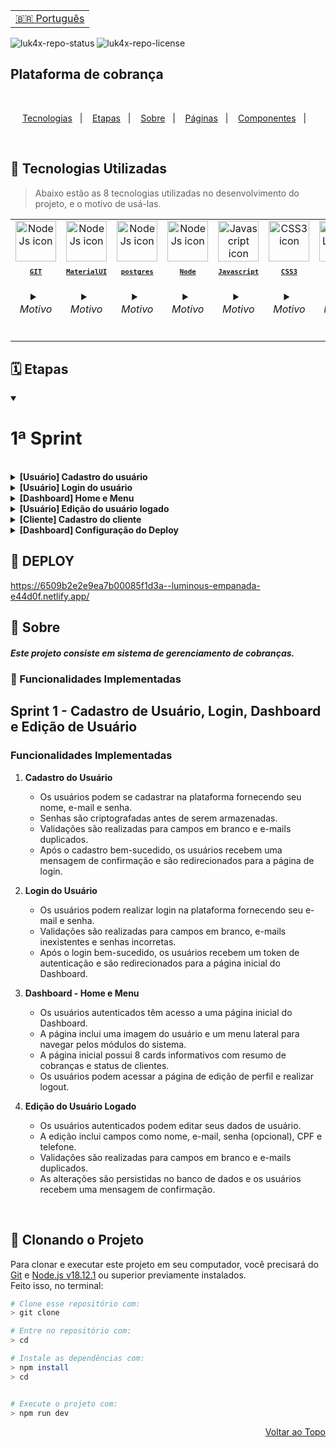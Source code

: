 <table align="right">
  <tr>
    <td>
      <a href="README.md">🇧🇷 Português</a>
    </td>
  </tr>
</table>

![luk4x-repo-status](https://img.shields.io/badge/status-developing-lightgrey?style=for-the-badge&logo=headspace&logoColor=yellow&color=lightgrey)
![luk4x-repo-license](https://img.shields.io/github/license/Luk4x/apple-store?style=for-the-badge&logo=unlicense&logoColor=lightgrey)
## Plataforma de cobrança 

<br>
<p align="center">
  <a href="#-tecnologias-utilizadas">Tecnologias</a>&nbsp;&nbsp;&nbsp;|&nbsp;&nbsp;&nbsp;
  <a href="#%EF%B8%8F-etapas">Etapas</a>&nbsp;&nbsp;&nbsp;|&nbsp;&nbsp;&nbsp;
  <a href="#-sobre">Sobre</a>&nbsp;&nbsp;&nbsp;|&nbsp;&nbsp;&nbsp;
  <a href="#-páginas-e-rotas">Páginas</a>&nbsp;&nbsp;&nbsp;|&nbsp;&nbsp;&nbsp;
  <a href="#-demais-componentes">Componentes</a>&nbsp;&nbsp;&nbsp;|&nbsp;&nbsp;&nbsp;
  
</p>
<br>




## 🚀 Tecnologias Utilizadas

> Abaixo estão as 8 tecnologias utilizadas no desenvolvimento do projeto, e o motivo de usá-las.

<table align="center">
  <tr>
     <td align="center">
      <a href="https://git-scm.com/book/pt-br/v2/Come%C3%A7ando-O-B%C3%A1sico-do-Git">
        <img src="https://skillicons.dev/icons?i=git" width="65px" alt="NodeJs icon"/><br>
        <sub>
          <b>
            <pre>GIT</pre>
          </b>
        </sub>
      </a>
      <h6>
        <details>
          <summary>Motivo</summary>
          <br/>
          <i>Facilidade no controle de versões e trabalho em equipe.</i>
        </details>
      </h6>
    </td>
     <td align="center">
      <a href="https://mui.com/material-ui/getting-started/">
        <img src="https://skillicons.dev/icons?i=materialui" width="65px" alt="NodeJs icon"/><br>
        <sub>
          <b>
            <pre>MaterialUI</pre>
          </b>
        </sub>
      </a>
      <h6>
        <details>
          <summary>Motivo</summary>
          <br/>
          <i>Agilidade na construção de designs limpos.</i>
        </details>
      </h6>
    </td>
    <td align="center">
      <a href="https://www.postgresql.org/docs/">
        <img src="https://skillicons.dev/icons?i=postgres" width="65px" alt="NodeJs icon"/><br>
        <sub>
          <b>
            <pre>postgres</pre>
          </b>
        </sub>
      </a>
      <h6>
        <details>
          <summary>Motivo</summary>
          <br/>
          <i>Confiabilidade, desempenho e durabilidade.</i>
        </details>
      </h6>
    </td>
     <td align="center">
      <a href="https://docs.npmjs.com/">
        <img src="https://skillicons.dev/icons?i=nodejs" width="65px" alt="NodeJs icon"/><br>
        <sub>
          <b>
            <pre>Node</pre>
          </b>
        </sub>
      </a>
      <h6>
        <details>
          <summary>Motivo</summary>
          <br/>
          <i>Como ele usamos o javascript no servidor.</i>
        </details>
      </h6>
    </td>
    <td align="center">
      <a href="https://developer.mozilla.org/en-US/docs/Web/JavaScript/">
        <img src="https://skillicons.dev/icons?i=js" width="65px" alt="Javascript icon"/><br>
        <sub>
          <b>
            <pre>Javascript</pre>
          </b>
        </sub>
      </a>
      <h6>
        <details>
          <summary>Motivo</summary>
          <br/>
          <i>Ele é a base do React.js.</i>
        </details>
      </h6>
    </td>
    <td align="center">
      <a href="https://developer.mozilla.org/en-US/docs/Web/CSS/">
        <img src="https://skillicons.dev/icons?i=css" width="65px" alt="CSS3 icon"/><br>
        <sub>
          <b>
            <pre>CSS3</pre>
          </b>
        </sub>
      </a>
      <h6>
        <details>
          <summary>Motivo</summary>
          <br/>
          <i>Usado para deixar as páginas estilizadas.</i>
        </details>
      </h6>
    </td>
    <td align="center">
      <a href="https://developer.mozilla.org/en-US/docs/Web/HTML/">
        <img src="https://skillicons.dev/icons?i=html" width="65px" alt="HTML5 icon"/><br>
        <sub>
          <b>
            <pre>HTML5</pre>
          </b>
        </sub>
      </a>
      <h6>
        <details>
          <summary>Motivo</summary>
          <br/>
          <i>Usado para estruturar as páginas.</i>
        </details>
      </h6>
    </td>
     <td align="center">
      <a href="https://pt-br.reactjs.org/">
        <img src="https://skillicons.dev/icons?i=react" width="65px" alt="React icon"/><br>
        <sub>
          <b>
            <pre>ReactJS</pre>
          </b>
        </sub>
      </a>
      <h6>
        <details>
          <summary>Motivo</summary>
          <br/>
          <i>Performace e agilidade na construção das páginas</i>
        </details>
      </h6>
    </td>
  </tr>
</table>

## 🗓️ Etapas
<details open="">
<summary><h1> 1ª Sprint</h1></summary>
<br>

<details>
<summary><b>[Usuário] Cadastro do usuário</b></summary>
<br>
<h3 >Nessa etapa, o usuário realizará o cadastro para obter acesso ao sistema</h3>
<hr>
    <ul>
        <li>
            <h4>Campos necessários para o cadastro inicial:</h4>
            <ul>
                <li>Nome do usuário (obrigatório)</li>
                <li>Email (obrigatório)</li>
                <li>Senha (obrigatório)</li>
            </ul>
        </li>
        <li>
            <h4>Serão informadas mensagens de erro em casos de:</h4>
            <ul>
                <li>Campos obrigatórios em branco</li>
                <li>E-mail informado já existir cadastrado</li>
            </ul>
        </li>
        <li>
            <h4>Será informada mensagem de sucesso:</h4>
            <ul>
                <li>Após realizado o cadastro com sucesso o usuário receberá uma mensagem de confirmação e um botão para ser redirecionado para a página de Login.</li>
            </ul>
        </li>
    </ul>
</details>

<details>
<summary><b>[Usuário] Login do usuário</b></summary>
<h3>Nessa etapa, o usuário será capaz de realizar login no Dashboard, afim de acessar o sistema.</h3>
<hr>
<ul>
    <li>
        <h4>Campos obrigatórios para o login:</h4>
        <ul dir="auto">
            <li>E-mail</li>
            <li>Senha</li>
        </ul>
    </li>
    <li>
        <h4>Será informadas mensagens de erro em casos de:</h4>
        <ul>
            <li>Campos obrigatórios em branco</li>
            <li>E-mail não existe no cadastro</li>
            <li>Senha incorreta para o e-mail</li>
        </ul>
    </li>
    <li>
        <h4>Após realização de login com sucesso:</h4>
        <ul>
            <li>Criação de token de autenticação após validação dos dados (credenciais) de acesso (e-mail e senha).</li>
            <li>
            Será ser retornado ao navegador o token de autenticação de forma que possa ser utilizado em outras funcionalidades que exigem autenticação. O usuário deverá ser redirecionado para a home do sistema
            </li>
        </ul>
    </li>
</ul>
</details>

<details>
<summary><b>[Dashboard] Home e Menu</b></summary>
<h3>Nessa seção do sistema, será exibida ao usúario uma tela inicial, afim de poder navegar através do menu.</h3>
<hr>
    <ul>
        <li>
        <h4 dir="auto">Critérios de aceite</h4>
            <ul>
                <li>Apenas usuários autenticados deverão conseguir acessar esta página</li>
            </ul>
        </li>
        <li>
            <h4 dir="auto">Esta tela tem uma imagem padrão de usuário e o primeiro nome do usuário no canto superior direito, que ao clicar, abrirá um menu com dois botões:</h4>
            <ul dir="auto">
                <li>O primeiro é o "Editar", que abre um modal de atualização do cadastro do usuário logado.</li>
                <li>O segundo é o botão "Sair", que desloga o usuário do sistema</li>
            </ul>
            </li>
        <li>
            <h4 dir="auto">Do lado esquerdo, há um Menu lateral contendo os links que permitirá o usuário navegar pelos módulos do sistema:</h4>
            <ul dir="auto">
                <li>Home</li>
                <li>Clientes</li>
                <li>Cobranças</li>
            </ul>
        </li>
        <li>
            <h4 dir="auto">Esta tela tem 8 cards com as seguintes informações:</h4>
            <ul dir="auto">
                <h5 dir="auto">Resumo do Valor Total das Cobranças</h5>
                <li>
                    <p dir="auto">Pagas</p>
                </li>
                <li>
                    <p dir="auto">Vencidas</p>
                </li>
                <li>
                    <p dir="auto">Previstas</p>
                </li>
                <h5 dir="auto">Prévia de categorioas</h5>
                <li>
                    <p dir="auto">Cobranças Vencidas</p>
                </li>
                <li>
                    <p dir="auto">Cobranças Previstas</p>
                </li>
                <li>
                    <p dir="auto">Cobranças Pagas</p>
                </li>
                <li>
                    <p dir="auto">Clientes Inadimplentes</p>
                </li>
                <li>
                    <p dir="auto">Clientes Em dia</p>
                </li>
            </ul>
        </li>
    </ul>
</details>

<details>
<summary><b>[Usuário] Edição do usuário logado</b></summary>
<h3 tabindex="-1" dir="auto">Quando logado, o usuário poderá editar seus dados no sistema.</h3>
<hr/>
    <ul dir="auto">
        <li>
            <h4 dir="auto">Critérios de aceite</h4>
            <ul dir="auto">
                <li>Para acessar este formulário de cadastro é exigido autenticação.</li>
                <li>Através de um clique no perfil da Dashboard serão abertos dois botões:
                <ul dir="auto">
                    <li>Editar</li>
                    <li>Sair</li>
                </ul>
                </li>
                <li>Ao clicar em "Editar" o formulário de edição dos dados do usuário será aberto.</li>
                <li>Ao abrir o formulário, os dados do usuário logado serão carregados nos respectivos campos</li>
           </ul>
        <li>
            <h4 dir="auto">O usuário poderá atualizar os respectivos dados a seguir:</h4>
            <ul dir="auto">
                <li>Nome do usuário (obrigatório)</li>
                <li>E-mail (obrigatório)</li>
                <li>Senha (obrigatório - apenas se for alterar a senha)</li>
                <li>CPF</li>
                <li>Telefone</li>
            </ul>
        <li>
            <h4 dir="auto">Serão informadas mensagens de erro em casos de:</h4>
            <ul dir="auto">
                <li>Campos obrigatórios passados em branco</li>
                <li>E-mail informado for diferente do usuário logado e já existir cadastrado para outro usuário</li>
            </ul>
        </li>
        <li>
        <h4 dir="auto">Após realizado a atualização com sucesso o usuário receberá uma mensagem de confirmação</h4>
        </li>
    </ul>
</details>

<details>
<summary><b>[Cliente] Cadastro do cliente</b></summary>
<h3 tabindex="-1" dir="auto">Nessa seção o usário poderá cadastrar clientes, afim de acessar suas informações no futuro.</h3>
<hr />
<ul dir="auto">
    <li>
        <h4 dir="auto">Critérios de aceite</h4>
        <ul dir="auto">
            <li>
            <p dir="auto">Para acessar este formulário de cadastro deverá ser exigida autenticação</p>
            </li>
            <li>
            <p dir="auto">Campos necessários para o cadastro (<b>*</b> obrigatórios):</p>
                <ul dir="auto">
                    <li>Nome do usuário (<b>*</b>)</li>
                    <li>Email (<b>*</b>)</li>
                    <li>Cpf (<b>*</b>)</li>
                    <li>Telefone (<b>*</b>)</li>
                    <li>Cep</li>
                    <li>Logradouro</li>
                    <li>Complemento</li>
                    <li>Bairro</li>
                    <li>Cidade</li>
                    <li>Estado</li>
                </ul>
            </li>
        </ul>
    </li>
    <li>
        <h4 dir="auto">Opcionalmente, poderá ter a busca do endereço ao digitar o CEP utilizando a api do ViaCEP</h4>
    </li>
    <li>
        <h4 dir="auto">Será informadas mensagens de erro em casos de:</h4>
        <ul dir="auto">
            <li>Campos obrigatórios em branco</li>
            <li>E-mail informado já existir cadastrado</li>
        </ul>
    <li>
        <h4 dir="auto">Após realizado a atualização com sucesso o usuário receberá uma mensagem de confirmação</h4>
    </li>
</ul>
</details>

<details>
<summary><b>[Dashboard] Configuração do Deploy</b></summary>
<h3 tabindex="-1" dir="auto">Na posição de usuário do sistema, devo ser capaz de acessar o sistema através da internet, afim de usar o sistema em qualquer dispositivo com acesso a internet.</h3>
<hr>
<ul dir="auto">
    <li>
        <p dir="auto"><b>Critérios de aceite</b></p>
        <ul dir="auto">
            <li>O frontend poderá ser hospedado na <b>Netlify</b></li>
            <li>O backend e banco de dados poderá ser hospedado na <b>Cyclic</b></li>
            <li>O frontend hospedado deverá ser <b>integrado</b> ao backend também hospedado</li>
        </ul>
    </li>
</ul>
</details>




## 📝 DEPLOY 

https://6509b2e2e9ea7b00085f1d3a--luminous-empanada-e44d0f.netlify.app/


## 📝 Sobre
##### Este projeto consiste em sistema de gerenciamento de cobranças.


### 📄 Funcionalidades Implementadas

## Sprint 1 - Cadastro de Usuário, Login, Dashboard e Edição de Usuário
### Funcionalidades Implementadas

1. **Cadastro do Usuário**
   - Os usuários podem se cadastrar na plataforma fornecendo seu nome, e-mail e senha.
   - Senhas são criptografadas antes de serem armazenadas.
   - Validações são realizadas para campos em branco e e-mails duplicados.
   - Após o cadastro bem-sucedido, os usuários recebem uma mensagem de confirmação e são redirecionados para a página de login.

2. **Login do Usuário**
   - Os usuários podem realizar login na plataforma fornecendo seu e-mail e senha.
   - Validações são realizadas para campos em branco, e-mails inexistentes e senhas incorretas.
   - Após o login bem-sucedido, os usuários recebem um token de autenticação e são redirecionados para a página inicial do Dashboard.

3. **Dashboard - Home e Menu**
   - Os usuários autenticados têm acesso a uma página inicial do Dashboard.
   - A página inclui uma imagem do usuário e um menu lateral para navegar pelos módulos do sistema.
   - A página inicial possui 8 cards informativos com resumo de cobranças e status de clientes.
   - Os usuários podem acessar a página de edição de perfil e realizar logout.

4. **Edição do Usuário Logado**
   - Os usuários autenticados podem editar seus dados de usuário.
   - A edição inclui campos como nome, e-mail, senha (opcional), CPF e telefone.
   - Validações são realizadas para campos em branco e e-mails duplicados.
   - As alterações são persistidas no banco de dados e os usuários recebem uma mensagem de confirmação.

  <br/>


## 📖 Clonando o Projeto

Para clonar e executar este projeto em seu computador, você precisará do [Git](https://git-scm.com/) e [Node.js v18.12.1](https://nodejs.org/en/) ou superior previamente instalados.<br>
Feito isso, no terminal:

```bash
# Clone esse repositório com:
> git clone 

# Entre no repositório com:
> cd 
```


```bash
# Instale as dependências com:
> npm install
> cd 


# Execute o projeto com:
> npm run dev
```
<p align="right">
  <a href="#%EF%B8%8F-apple-store-project">Voltar ao Topo</a>
</p>


